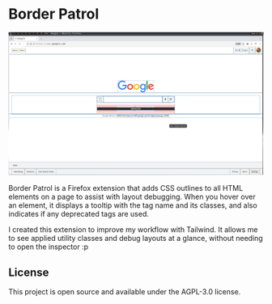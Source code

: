 # Border Patrol

![](border-patrol.png)

Border Patrol is a Firefox extension that adds CSS outlines to all HTML elements
on a page to assist with layout debugging. When you hover over an element, it
displays a tooltip with the tag name and its classes, and also indicates if any
deprecated tags are used.

I created this extension to improve my workflow with Tailwind. It allows me to see
applied utility classes and debug layouts at a glance, without needing to open
the inspector :p

## License

This project is open source and available under the AGPL-3.0 license.
